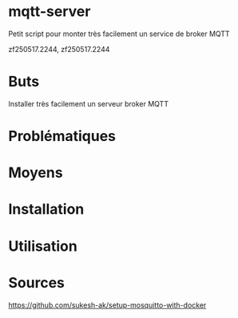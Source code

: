 # mqtt-server
Petit script pour monter très facilement un service de broker MQTT

zf250517.2244, zf250517.2244

# Buts

Installer très facilement un serveur broker MQTT


# Problématiques


# Moyens


# Installation



# Utilisation







# Sources

https://github.com/sukesh-ak/setup-mosquitto-with-docker


